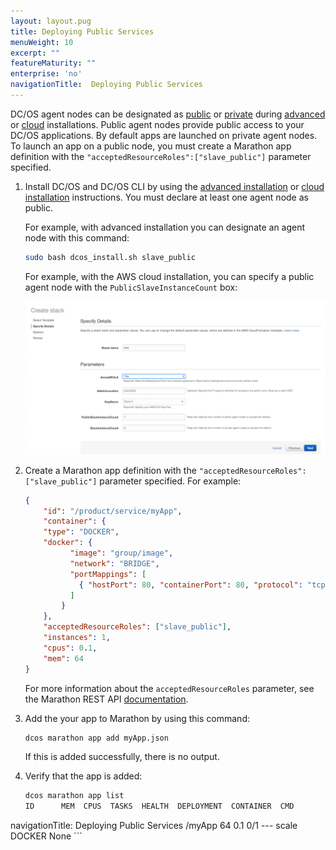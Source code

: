 ```yaml
---
layout: layout.pug
title: Deploying Public Services
menuWeight: 10
excerpt: ""
featureMaturity: ""
enterprise: 'no'
navigationTitle:  Deploying Public Services
---
```


<!-- This source repo for this topic is https://github.com/dcos/dcos-docs -->


DC/OS agent nodes can be designated as [public](/1.7/overview/concepts/#public) or [private](/1.7/overview/concepts/#private) during [advanced](/1.7/administration/installing/custom/) or [cloud](/1.7/administration/installing/cloud/) installations. Public agent nodes provide public access to your DC/OS applications. By default apps are launched on private agent nodes. To launch an app on a public node, you must create a Marathon app definition with the `"acceptedResourceRoles":["slave_public"]` parameter specified.


1.  Install DC/OS and DC/OS CLI by using the [advanced installation](/1.7/administration/installing/custom/) or [cloud installation](/1.7/administration/installing/cloud/) instructions. You must declare at least one agent node as public.

    For example, with advanced installation you can designate an agent node with this command:

    ```bash
    sudo bash dcos_install.sh slave_public
    ```

    For example, with the AWS cloud installation, you can specify a public agent node with the `PublicSlaveInstanceCount` box:

    ![alt text](../img/dcos-aws-step2c.png)

1.  Create a Marathon app definition with the `"acceptedResourceRoles":["slave_public"]` parameter specified. For example:

    ```json
    {
        "id": "/product/service/myApp",
        "container": {
        "type": "DOCKER",
        "docker": {
              "image": "group/image",
              "network": "BRIDGE",
              "portMappings": [
                { "hostPort": 80, "containerPort": 80, "protocol": "tcp"}
              ]
            }
        },
        "acceptedResourceRoles": ["slave_public"],
        "instances": 1,
        "cpus": 0.1,
        "mem": 64
    }
    ```

    For more information about the `acceptedResourceRoles` parameter, see the Marathon REST API [documentation](https://mesosphere.github.io/marathon/docs/rest-api.html).

1.  Add the your app to Marathon by using this command:

    ```bash
    dcos marathon app add myApp.json
    ```

    If this is added successfully, there is no output.

1.  Verify that the app is added:

    ```bash
    dcos marathon app list
    ID      MEM  CPUS  TASKS  HEALTH  DEPLOYMENT  CONTAINER  CMD
navigationTitle:  Deploying Public Services
    /myApp   64  0.1    0/1    ---      scale       DOCKER   None
    ```

 [1]: /1.7/tutorials/containerized-app/
 [3]: /1.7/administration/installing/
 [4]: /1.7/usage/cli/install/
